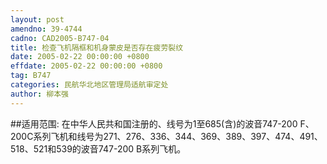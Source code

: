 ```yaml
---
layout: post
amendno: 39-4744
cadno: CAD2005-B747-04
title: 检查飞机隔框和机身蒙皮是否存在疲劳裂纹
date: 2005-02-22 00:00:00 +0800
effdate: 2005-02-22 00:00:00 +0800
tag: B747
categories: 民航华北地区管理局适航审定处
author: 柳本强
---
```


##适用范围:
在中华人民共和国注册的、线号为1至685(含)的波音747-200 F、 200C系列飞机和线号为271、276、336、344、369、389、397、474、491、518、521和539的波音747-200 B系列飞机。

